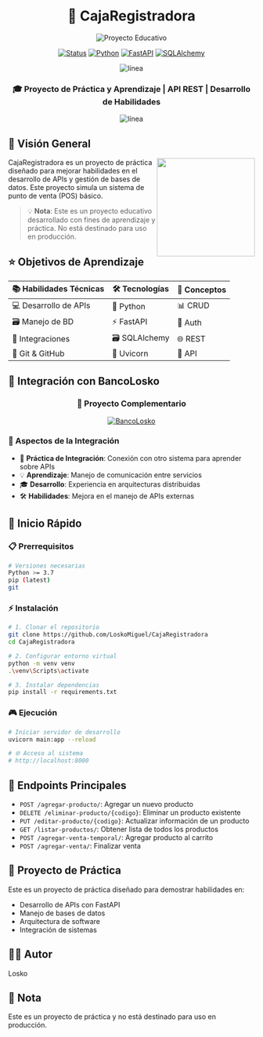 # <div align="center">🏧 CajaRegistradora</div>

<div align="center">

<img src="https://img.shields.io/badge/Proyecto-Educativo-brightgreen?style=for-the-badge&logo=bookstack" alt="Proyecto Educativo"/>

[![Status](https://img.shields.io/badge/Status-En%20Desarrollo-2ea44f?style=for-the-badge&logo=git)](/)
[![Python](https://img.shields.io/badge/Python-3.7+-blue?style=for-the-badge&logo=python)](https://python.org)
[![FastAPI](https://img.shields.io/badge/FastAPI-Latest-009688?style=for-the-badge&logo=fastapi)](https://fastapi.tiangolo.com)
[![SQLAlchemy](https://img.shields.io/badge/SQLAlchemy-Latest-red?style=for-the-badge&logo=sqlite)](https://www.sqlalchemy.org)

<img src="https://raw.githubusercontent.com/andreasbm/readme/master/assets/lines/rainbow.png" alt="línea">

### 🎓 Proyecto de Práctica y Aprendizaje | API REST | Desarrollo de Habilidades

<img src="https://raw.githubusercontent.com/andreasbm/readme/master/assets/lines/rainbow.png" alt="línea">

</div>

## 🎯 Visión General

<img align="right" src="https://img.shields.io/badge/Proyecto-Educativo-ff69b4?style=for-the-badge&logo=prometheus" width="200px">

CajaRegistradora es un proyecto de práctica diseñado para mejorar habilidades en el desarrollo de APIs y gestión de bases de datos. Este proyecto simula un sistema de punto de venta (POS) básico.

> 💡 **Nota**: Este es un proyecto educativo desarrollado con fines de aprendizaje y práctica. No está destinado para uso en producción.

## ⭐ Objetivos de Aprendizaje

<div align="center">

| 📚 Habilidades Técnicas | 🛠️ Tecnologías | 🎯 Conceptos |
|------------------------|----------------|--------------|
| 💻 Desarrollo de APIs | 🐍 Python | 📊 CRUD |
| 🗃️ Manejo de BD | ⚡ FastAPI | 🔐 Auth |
| 🔄 Integraciones | 🗃️ SQLAlchemy | 🌐 REST |
| 👥 Git & GitHub | 🚀 Uvicorn | 📡 API |

</div>

## 🔗 Integración con BancoLosko

<div align="center">

### 🤝 Proyecto Complementario

[![BancoLosko](https://img.shields.io/badge/GitHub-BancoLosko-181717?style=for-the-badge&logo=github)](https://github.com/LoskoMiguel/BancoLosko)

</div>

### 🔄 Aspectos de la Integración

- 🔄 **Práctica de Integración**: Conexión con otro sistema para aprender sobre APIs
- 💡 **Aprendizaje**: Manejo de comunicación entre servicios
- 🎓 **Desarrollo**: Experiencia en arquitecturas distribuidas
- 🛠️ **Habilidades**: Mejora en el manejo de APIs externas

## 🚀 Inicio Rápido

### 📋 Prerrequisitos

```bash
# Versiones necesarias
Python >= 3.7
pip (latest)
git
```

### ⚡ Instalación

```bash
# 1. Clonar el repositorio
git clone https://github.com/LoskoMiguel/CajaRegistradora
cd CajaRegistradora

# 2. Configurar entorno virtual
python -m venv venv
.\venv\Scripts\activate

# 3. Instalar dependencias
pip install -r requirements.txt
```

### 🎮 Ejecución

```bash
# Iniciar servidor de desarrollo
uvicorn main:app --reload

# 🌐 Acceso al sistema
# http://localhost:8000
```

## 📌 Endpoints Principales

- `POST /agregar-producto/`: Agregar un nuevo producto
- `DELETE /eliminar-producto/{codigo}`: Eliminar un producto existente
- `PUT /editar-producto/{codigo}`: Actualizar información de un producto
- `GET /listar-productos/`: Obtener lista de todos los productos
- `POST /agregar-venta-temporal/`: Agregar producto al carrito
- `POST /agregar-venta/`: Finalizar venta

## 🧪 Proyecto de Práctica

Este es un proyecto de práctica diseñado para demostrar habilidades en:
- Desarrollo de APIs con FastAPI
- Manejo de bases de datos
- Arquitectura de software
- Integración de sistemas

## 👨‍💻 Autor

Losko

## 📝 Nota

Este es un proyecto de práctica y no está destinado para uso en producción.